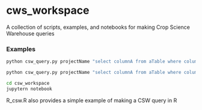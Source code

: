 # cws_workspace
A collection of scripts, examples, and notebooks for making Crop Science Warehouse queries

### Examples
```bash
python csw_query.py projectName "select columnA from aTable where columnB='this'" | gzip -c > result.tsv.gz

python csw_query.py projectName "select columnA from aTable where columnB='this'" result.tsv.gz

cd csw_workspace
jupytern notebook
```
R_csw.R also provides a simple example of making a CSW query in R
